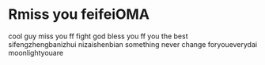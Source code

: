 # Rmiss you feifeiOMA
cool guy
miss you ff
fight
god bless you ff
you the best
sifengzhengbanizhui
nizaishenbian
something never change
foryoueverydai
moonlightyouare
